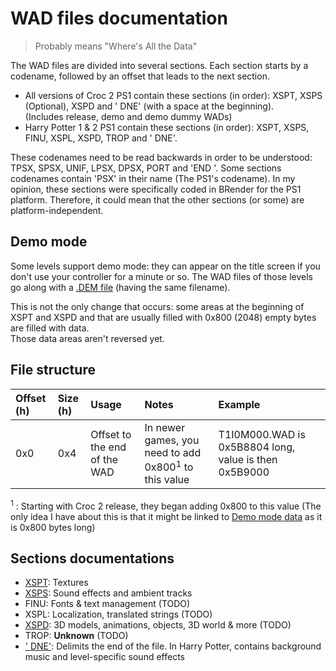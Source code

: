 # WAD files documentation
> Probably means "Where's All the Data"

The WAD files are divided into several sections.
Each section starts by a codename, followed by an offset that leads to the next section.

- All versions of Croc 2 PS1 contain these sections (in order): XSPT, XSPS (Optional), XSPD and ' DNE' (with a space at the beginning).  
(Includes release, demo and demo dummy WADs)  
- Harry Potter 1 & 2 PS1 contain these sections (in order): XSPT, XSPS, FINU, XSPL, XSPD, TROP and ' DNE'.  

These codenames need to be read backwards in order to be understood: TPSX, SPSX, UNIF, LPSX, DPSX, PORT and 'END '.
Some sections codenames contain 'PSX' in their name (The PS1's codename).
In my opinion, these sections were specifically coded in BRender for the PS1 platform.
Therefore, it could mean that the other sections (or some) are platform-independent.

## Demo mode

Some levels support demo mode: they can appear on the title screen if you don't use your controller for a minute or so.
The WAD files of those levels go along with a [.DEM file](DEM.md) (having the same filename).

This is not the only change that occurs: some areas at the beginning of XSPT and XSPD and that are usually filled with 0x800 (2048) empty bytes are filled with data.  
Those data areas aren't reversed yet.

## File structure

|Offset (h)|Size (h)|Usage|Notes|Example|
|:---|:---|:---|:---|:---|
|0x0|0x4|Offset to the end of the WAD|In newer games, you need to add 0x800<sup>1</sup> to this value|T1I0M000.WAD is 0x5B8804 long, value is then 0x5B9000|

<sup>1</sup> : Starting with Croc 2 release, they began adding 0x800 to this value (The only idea I have about this is that it might be linked to [Demo mode data](#Demo-mode) as it is 0x800 bytes long)

## Sections documentations

- [XSPT](WAD%20sections/XSPT.md): Textures
- [XSPS](WAD%20sections/XSPS.md): Sound effects and ambient tracks
- FINU: Fonts & text management (TODO)
- XSPL: Localization, translated strings (TODO)
- [XSPD](WAD%20sections/XSPD.md): 3D models, animations, objects, 3D world & more (TODO)
- TROP: **Unknown** (TODO)
- [' DNE'](WAD%20sections/DNE.md): Delimits the end of the file. In Harry Potter, contains background music and level-specific sound effects